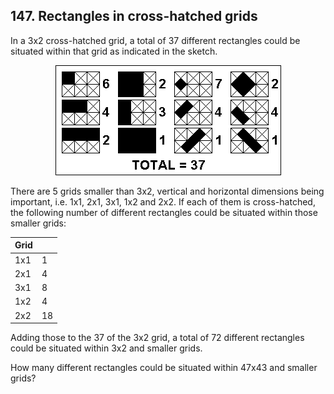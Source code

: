 ## 147. Rectangles in cross-hatched grids

In a 3x2 cross-hatched grid, a total of 37 different rectangles could be situated within that grid as indicated in the sketch.

<p align="center">
  <img
    src="./p147.png"
    alt=""
  >
</p>

There are 5 grids smaller than 3x2, vertical and horizontal dimensions being important, i.e. 1x1, 2x1, 3x1, 1x2 and 2x2. If each of them is cross-hatched, the following number of different rectangles could be situated within those smaller grids:

Grid | &nbsp;
--- | ---
1x1 | 1
2x1 | 4
3x1 | 8
1x2 | 4
2x2 | 18

Adding those to the 37 of the 3x2 grid, a total of 72 different rectangles could be situated within 3x2 and smaller grids.

How many different rectangles could be situated within 47x43 and smaller grids?
